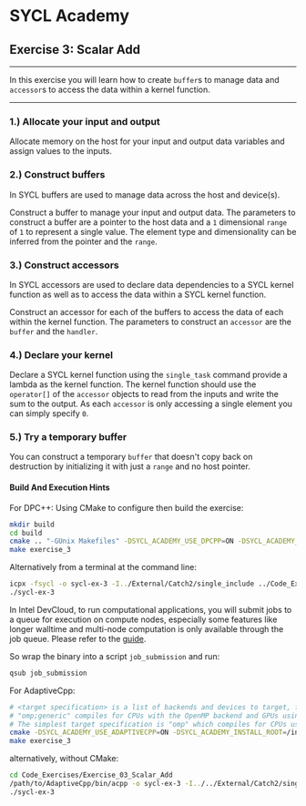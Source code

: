 # SYCL Academy

## Exercise 3: Scalar Add

---

In this exercise you will learn how to create `buffer`s to manage data and
`accessor`s to access the data within a kernel function.

---

### 1.) Allocate your input and output

Allocate memory on the host for your input and output data variables and assign
values to the inputs.

### 2.) Construct buffers

In SYCL buffers are used to manage data across the host and device(s).

Construct a buffer to manage your input and output data. The parameters to
construct a buffer are a pointer to the host data and a `1` dimensional `range`
of `1` to represent a single value. The element type and dimensionality can be
inferred from the pointer and the `range`.

### 3.) Construct accessors

In SYCL accessors are used to declare data dependencies to a SYCL kernel
function as well as to access the data within a SYCL kernel function.

Construct an accessor for each of the buffers to access the data of each within
the kernel function. The parameters to construct an `accessor` are the `buffer`
and the `handler`.

### 4.) Declare your kernel

Declare a SYCL kernel function using the `single_task` command provide a lambda
as the kernel function. The kernel function should use the `operator[]` of the
`accessor` objects to read from the inputs and write the sum to the output. As
each `accessor` is only accessing a single element you can simply specify `0`.

### 5.) Try a temporary buffer

You can construct a temporary `buffer` that doesn't copy back on destruction by
initializing it with just a `range` and no host pointer.

#### Build And Execution Hints

For DPC++:
Using CMake to configure then build the exercise:
```sh
mkdir build
cd build
cmake .. "-GUnix Makefiles" -DSYCL_ACADEMY_USE_DPCPP=ON -DSYCL_ACADEMY_ENABLE_SOLUTIONS=OFF -DCMAKE_C_COMPILER=icx -DCMAKE_CXX_COMPILER=icpx
make exercise_3
```
Alternatively from a terminal at the command line:
```sh
icpx -fsycl -o sycl-ex-3 -I../External/Catch2/single_include ../Code_Exercises/Exercise_03_Scalar_Add/source.cpp
./sycl-ex-3
```
In Intel DevCloud, to run computational applications, you will submit jobs to a queue for execution on compute nodes,
especially some features like longer walltime and multi-node computation is only available through the job queue.
Please refer to the [guide][devcloud-job-submission].

So wrap the binary into a script `job_submission` and run:
```sh
qsub job_submission
```

For AdaptiveCpp:
```sh
# <target specification> is a list of backends and devices to target, for example
# "omp;generic" compiles for CPUs with the OpenMP backend and GPUs using the generic single-pass compiler.
# The simplest target specification is "omp" which compiles for CPUs using the OpenMP backend.
cmake -DSYCL_ACADEMY_USE_ADAPTIVECPP=ON -DSYCL_ACADEMY_INSTALL_ROOT=/insert/path/to/adapivecpp -DACPP_TARGETS="<target specification>" ..
make exercise_3
```
alternatively, without CMake:
```sh
cd Code_Exercises/Exercise_03_Scalar_Add
/path/to/AdaptiveCpp/bin/acpp -o sycl-ex-3 -I../../External/Catch2/single_include --acpp-targets="<target specification>" source.cpp
./sycl-ex-3
```


[devcloud-job-submission]: https://devcloud.intel.com/oneapi/documentation/job-submission/
